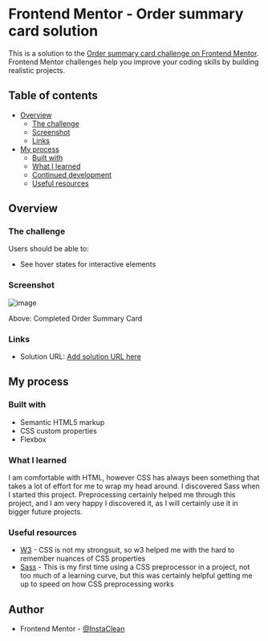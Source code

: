# Frontend Mentor - Order summary card solution

This is a solution to the [Order summary card challenge on Frontend Mentor](https://www.frontendmentor.io/challenges/order-summary-component-QlPmajDUj). Frontend Mentor challenges help you improve your coding skills by building realistic projects. 

## Table of contents

- [Overview](#overview)
  - [The challenge](#the-challenge)
  - [Screenshot](#screenshot)
  - [Links](#links)
- [My process](#my-process)
  - [Built with](#built-with)
  - [What I learned](#what-i-learned)
  - [Continued development](#continued-development)
  - [Useful resources](#useful-resources)



## Overview

### The challenge

Users should be able to:

- See hover states for interactive elements

### Screenshot

![image](https://user-images.githubusercontent.com/77905869/129402713-39e754d0-ac74-4da3-ac49-ab6d7ab2bb51.png)

Above: Completed Order Summary Card

### Links

- Solution URL: [Add solution URL here](https://your-solution-url.com)

## My process

### Built with

- Semantic HTML5 markup
- CSS custom properties
- Flexbox

### What I learned

I am comfortable with HTML, however CSS has always been something that takes a lot of effort for me to wrap my head around. I discovered Sass when I started this project. Preprocessing certainly helped me through this project, and I am very happy I discovered it, as I will certainly use it in bigger future projects.

### Useful resources

- [W3](https://www.w3schools.com/) - CSS is not my strongsuit, so w3 helped me with the hard to remember nuances of CSS properties
- [Sass](https://sass-lang.com/guide) - This is my first time using a CSS preprocessor in a project, not too much of a learning curve, but this was certainly helpful getting me up to speed on how CSS preprocessing works

## Author

- Frontend Mentor - [@InstaClean](https://www.frontendmentor.io/profile/InstaClean)

